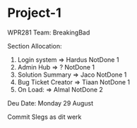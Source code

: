 # Project-1

WPR281
Team: BreakingBad

Section Allocation:
1) Login system         => Hardus    NotDone      1
2) Admin Hub            => ?         NotDone      1
3) Solution Summary     => Jaco      NotDone      1
4) Bug Ticket Creator   => Tiaan     NotDone      1
5) On Load:             => Almal     NotDone      2

Deu Date: Monday 29 August 

Commit Slegs as dit werk

